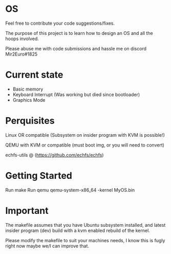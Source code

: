 # <Give me a name> OS
Feel free to contribute your code suggestions/fixes.

The purpose of this project is to learn how to design an OS and all the hoops involved.

Please abuse me with code submissions and hassle me on discord Mir2Euro#1825

# Current state

- Basic memory
- Keyboard Interrupt (Was working but died since bootloader)
- Graphics Mode

# Perquisites 

Linux OR compatible (Subsystem on insider program with KVM is possible!)

QEMU with KVM or compatible (must boot img, or you will need to convert)

echfs-utils @ (https://github.com/echfs/echfs) 

# Getting Started
Run make
Run qemu qemu-system-x86_64 -kernel MyOS.bin

# Important 

The makefile assumes that you have Ubuntu subsystem installed, and latest insider program (dev) build with a kvm enabled rebuild of the kernel.

Please modify the makefile to suit your machines needs, I know this is fugly right now maybe we/I can improve that.
